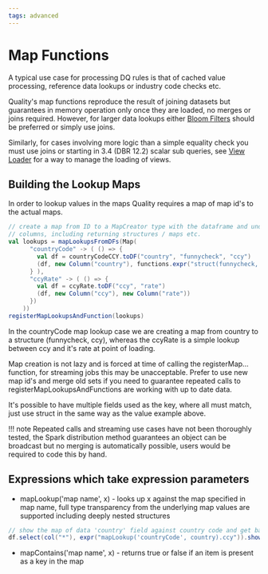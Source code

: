 ```yaml
---
tags: advanced
---
```


# Map Functions

A typical use case for processing DQ rules is that of cached value processing, reference data lookups or industry code checks etc.

Quality's map functions reproduce the result of joining datasets but guarantees in memory operation only once they are loaded, no merges or joins required.  However, for larger data lookups either [Bloom Filters](blooms.md) should be preferred or simply use joins.

Similarly, for cases involving more logic than a simple equality check you must use joins or starting in 3.4 (DBR 12.2) scalar sub queries, see [View Loader](viewLoader.md) for a way to manage the loading of views. 

## Building the Lookup Maps

In order to lookup values in the maps Quality requires a map of map id's to the actual maps.

```scala
// create a map from ID to a MapCreator type with the dataframe and underlying 
// columns, including returning structures / maps etc.
val lookups = mapLookupsFromDFs(Map(
      "countryCode" -> ( () => {
        val df = countryCodeCCY.toDF("country", "funnycheck", "ccy")
        (df, new Column("country"), functions.expr("struct(funnycheck, ccy)"))
      } ),
      "ccyRate" -> ( () => {
        val df = ccyRate.toDF("ccy", "rate")
        (df, new Column("ccy"), new Column("rate"))
      })
    ))
registerMapLookupsAndFunction(lookups)
```

In the countryCode map lookup case we are creating a map from country to a structure (funnycheck, ccy), whereas the ccyRate is a simple lookup between ccy and it's rate at point of loading.

Map creation is not lazy and is forced at time of calling the registerMap... function, for streaming jobs this may be unacceptable.  Prefer to use new map id's and merge old sets if you need to guarantee repeated calls to registerMapLookupsAndFunctions are working with up to date data.

It's possible to have multiple fields used as the key, where all must match, just use struct in the same way as the value example above. 

!!! note
    Repeated calls and streaming use cases have not been thoroughly tested, the Spark distribution method guarantees an object can be broadcast but no merging is automatically possible, users would be required to code this by hand.

## Expressions which take expression parameters
* mapLookup('map name', x) - looks up x against the map specified in map name, full type transparency from the underlying map values are supported including deeply nested structures
```scala
// show the map of data 'country' field against country code and get back the currency
df.select(col("*"), expr("mapLookup('countryCode', country).ccy")).show()
```
* mapContains('map name', x) - returns true or false if an item is present as a key in the map

